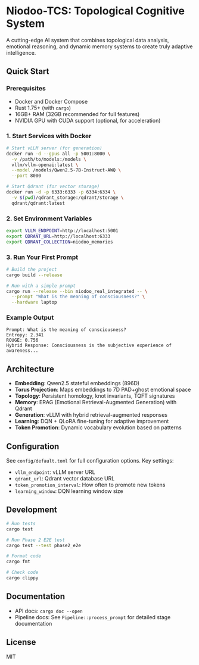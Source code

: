 # Niodoo-TCS: Topological Cognitive System

A cutting-edge AI system that combines topological data analysis, emotional reasoning, and dynamic memory systems to create truly adaptive intelligence.

## Quick Start

### Prerequisites

- Docker and Docker Compose
- Rust 1.75+ (with `cargo`)
- 16GB+ RAM (32GB recommended for full features)
- NVIDIA GPU with CUDA support (optional, for acceleration)

### 1. Start Services with Docker

```bash
# Start vLLM server (for generation)
docker run -d --gpus all -p 5001:8000 \
  -v /path/to/models:/models \
  vllm/vllm-openai:latest \
  --model /models/Qwen2.5-7B-Instruct-AWQ \
  --port 8000

# Start Qdrant (for vector storage)
docker run -d -p 6333:6333 -p 6334:6334 \
  -v $(pwd)/qdrant_storage:/qdrant/storage \
  qdrant/qdrant:latest
```

### 2. Set Environment Variables

```bash
export VLLM_ENDPOINT=http://localhost:5001
export QDRANT_URL=http://localhost:6333
export QDRANT_COLLECTION=niodoo_memories
```

### 3. Run Your First Prompt

```bash
# Build the project
cargo build --release

# Run with a simple prompt
cargo run --release --bin niodoo_real_integrated -- \
  --prompt "What is the meaning of consciousness?" \
  --hardware laptop
```

### Example Output

```
Prompt: What is the meaning of consciousness?
Entropy: 2.341
ROUGE: 0.756
Hybrid Response: Consciousness is the subjective experience of awareness...
```

## Architecture

- **Embedding**: Qwen2.5 stateful embeddings (896D)
- **Torus Projection**: Maps embeddings to 7D PAD+ghost emotional space
- **Topology**: Persistent homology, knot invariants, TQFT signatures
- **Memory**: ERAG (Emotional Retrieval-Augmented Generation) with Qdrant
- **Generation**: vLLM with hybrid retrieval-augmented responses
- **Learning**: DQN + QLoRA fine-tuning for adaptive improvement
- **Token Promotion**: Dynamic vocabulary evolution based on patterns

## Configuration

See `config/default.toml` for full configuration options. Key settings:

- `vllm_endpoint`: vLLM server URL
- `qdrant_url`: Qdrant vector database URL
- `token_promotion_interval`: How often to promote new tokens
- `learning_window`: DQN learning window size

## Development

```bash
# Run tests
cargo test

# Run Phase 2 E2E test
cargo test --test phase2_e2e

# Format code
cargo fmt

# Check code
cargo clippy
```

## Documentation

- API docs: `cargo doc --open`
- Pipeline docs: See `Pipeline::process_prompt` for detailed stage documentation

## License

MIT

